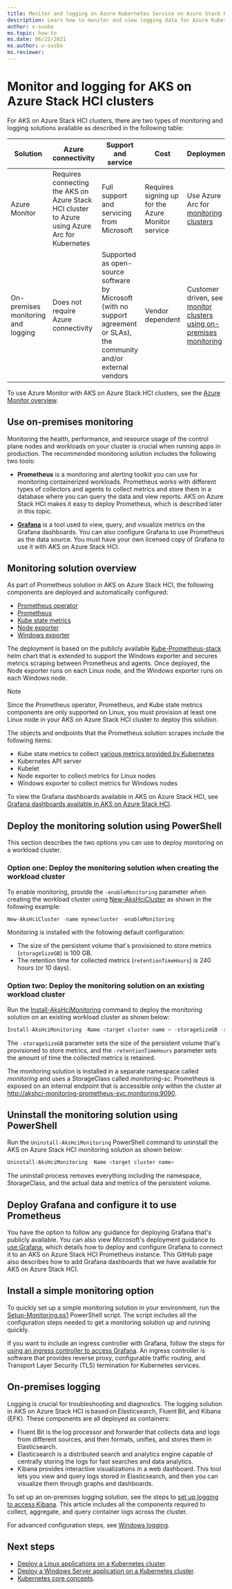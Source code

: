 ```yaml
---
title: Monitor and logging on Azure Kubernetes Service on Azure Stack HCI clusters
description: Learn how to monitor and view logging data for Azure Kubernetes Service on Azure Stack HCI clusters.
author: v-susbo
ms.topic: how-to
ms.date: 06/22/2021
ms.author: v-susbo
ms.reviewer: 
---
```


# Monitor and logging for AKS on Azure Stack HCI clusters

For AKS on Azure Stack HCI clusters, there are two types of monitoring and logging solutions available as described in the following table: 

| Solution  | Azure connectivity  | Support and service  | Cost | Deployment |
| ------- |  ------------  | ---------  | --------------  | ---------------- |
| Azure Monitor | Requires connecting the AKS on Azure Stack HCI cluster to Azure using Azure Arc for Kubernetes | Full support and servicing from Microsoft | Requires signing up for the Azure Monitor service |  Use Azure Arc for [monitoring clusters](/azure/azure-monitor/containers/container-insights-enable-arc-enabled-clusters?toc=/azure/azure-arc/kubernetes/toc.json) |
| On-premises monitoring and logging | Does not require Azure connectivity | Supported as open-source software by Microsoft (with no support agreement or SLAs), the community and/or external vendors  | Vendor dependent | Customer driven, see [monitor clusters using on-premises monitoring](#use-on-premises-monitoring) |

To use Azure Monitor with AKS on Azure Stack HCI clusters, see the [Azure Monitor overview](/azure/azure-monitor/containers/container-insights-overview). 

## Use on-premises monitoring

Monitoring the health, performance, and resource usage of the control plane nodes and workloads on your cluster is crucial when running apps in production. The recommended monitoring solution includes the following two tools:

- **Prometheus** is a monitoring and alerting toolkit you can use for monitoring containerized workloads. Prometheus works with different types of collectors and agents to collect metrics and store them in a database where you can query the data and view reports. AKS on Azure Stack HCI makes it easy to deploy Prometheus, which is described later in this topic.

- [**Grafana**](https://github.com/grafana/grafana) is a tool used to view, query, and visualize metrics on the Grafana dashboards. You can also configure Grafana to use Prometheus as the data source. You must have your own licensed copy of Grafana to use it with AKS on Azure Stack HCI.

## Monitoring solution overview

As part of Prometheus solution in AKS on Azure Stack HCI, the following components are deployed and automatically configured:

- [Prometheus operator](https://github.com/prometheus-operator/prometheus-operator)
- [Prometheus](https://github.com/prometheus/prometheus)
- [Kube state metrics](https://github.com/kubernetes/kube-state-metrics)
- [Node exporter](https://github.com/prometheus/node_exporter)
- [Windows exporter](https://github.com/prometheus-community/windows_exporter)

The deployment is based on the publicly available [Kube-Prometheus-stack](https://github.com/prometheus-community/helm-charts/tree/main/charts/kube-prometheus-stack) helm chart that is extended to support the Windows exporter and secures metrics scraping between Prometheus and agents. Once deployed, the Node exporter runs on each Linux node, and the Windows exporter runs on each Windows node.

> [!NOTE]
> Since the Prometheus operator, Prometheus, and Kube state metrics components are only supported on Linux, you must provision at least one Linux node in your AKS on Azure Stack HCI cluster to deploy this solution. 

The objects and endpoints that the Prometheus solution scrapes include the following items:

- Kube state metrics to collect [various metrics provided by Kubernetes](https://github.com/kubernetes/kube-state-metrics/tree/master/docs#exposed-metrics) 
- Kubernetes API server
- Kubelet
- Node exporter to collect metrics for Linux nodes
- Windows exporter to collect metrics for Windows nodes

To view the Grafana dashboards available in AKS on Azure Stack HCI, see [Grafana dashboards available in AKS on Azure Stack HCI](https://github.com/microsoft/AKS-HCI-Apps/blob/main/Monitoring/Grafana.md#grafana-dashboards-available-in-aks-hci).

## Deploy the monitoring solution using PowerShell

This section describes the two options you can use to deploy monitoring on a workload cluster.

### Option one: Deploy the monitoring solution when creating the workload cluster

To enable monitoring, provide the `-enableMonitoring` parameter when creating the workload cluster using [New-AksHciCluster](./new-akshcicluster.md) as shown in the following example:

```powershell
New-AksHciCluster -name mynewcluster -enableMonitoring
```

Monitoring is installed with the following default configuration:

- The size of the persistent volume that's provisioned to store metrics (`storageSizeGB`) is 100 GB.
- The retention time for collected metrics (`retentionTimeHours`) is 240 hours (or 10 days).

### Option two: Deploy the monitoring solution on an existing workload cluster 

Run the [Install-AksHciMonitoring](./install-akshcimonitoring.md) command to deploy the monitoring solution on an existing workload cluster as shown below:

```powershell
Install-AksHciMonitoring -Name <target cluster name > -storageSizeGB -retentionTimeHours
```

The `-storageSizeGB` parameter sets the size of the persistent volume that's provisioned to store metrics, and the `-retentionTimeHours` parameter sets the amount of time the collected metrics is retained.

The monitoring solution is installed in a separate namespace called _monitoring_ and uses a StorageClass called _monitoring-sc_. Prometheus is exposed on an internal endpoint that is accessible only within the cluster at http://akshci-monitoring-prometheus-svc.monitoring:9090.

## Uninstall the monitoring solution using PowerShell

Run the `Uninstall-AksHciMonitoring` PowerShell command to uninstall the AKS on Azure Stack HCI monitoring solution as shown below:

```powershell  
Uninstall-AksHciMonitoring -Name <target cluster name>
```

The uninstall process removes everything including the namespace, StorageClass, and the actual data and metrics of the persistent volume.  

## Deploy Grafana and configure it to use Prometheus

You have the option to follow any guidance for deploying Grafana that's publicly available. You can also view Microsoft's deployment guidance to [use Grafana](https://github.com/microsoft/AKS-HCI-Apps/blob/main/Monitoring/Grafana.md), which details how to deploy and configure Grafana to connect it to an AKS on Azure Stack HCI Prometheus instance. This GitHub page also describes how to add Grafana dashboards that we have available for AKS on Azure Stack HCI.

## Install a simple monitoring option

To quickly set up a simple monitoring solution in your environment, run the [Setup-Monitoring.ps1](https://github.com/microsoft/AKS-HCI-Apps/tree/main/Monitoring#easy-steps-to-setup-monitoring-to-use-local-port-forward-to-access-grafana) PowerShell script. The script includes all the configuration steps needed to get a monitoring solution up and running quickly. 

If you want to include an ingress controller with Grafana, follow the steps for [using an ingress controller to access Grafana](https://github.com/microsoft/AKS-HCI-Apps/tree/main/Monitoring#detailed-steps-to-setup-monitoring-to-use-ingress-controller-to-access-grafana). An ingress controller is software that provides reverse proxy, configurable traffic routing, and Transport Layer Security (TLS) termination for Kubernetes services.

## On-premises logging

Logging is crucial for troubleshooting and diagnostics. The logging solution in AKS on Azure Stack HCI is based on Elasticsearch, Fluent Bit, and Kibana (EFK). These components are all deployed as containers: 

- Fluent Bit is the log processor and forwarder that collects data and logs from different sources, and then formats, unifies, and stores them in Elasticsearch. 
- Elasticsearch is a distributed search and analytics engine capable of centrally storing the logs for fast searches and data analytics.  
- Kibana provides interactive visualizations in a web dashboard. This tool lets you view and query logs stored in Elasticsearch, and then you can visualize them through graphs and dashboards.

To set up an on-premises logging solution, see the steps to [set up logging to access Kibana](https://github.com/microsoft/AKS-HCI-Apps/tree/main/Logging#easy-steps-to-setup-logging-to-use-local-port-forward-to-access-kibana). This article includes all the components required to collect, aggregate, and query container logs across the cluster. 

For advanced configuration steps, see [Windows logging](https://github.com/microsoft/AKS-HCI-Apps/tree/main/Logging#detailed-steps-to-setup-logging).

## Next steps

- [Deploy a Linux applications on a Kubernetes cluster](./deploy-linux-application.md).
- [Deploy a Windows Server application on a Kubernetes cluster](./deploy-windows-application.md).
- [Kubernetes core concepts](kubernetes-concepts.md).
